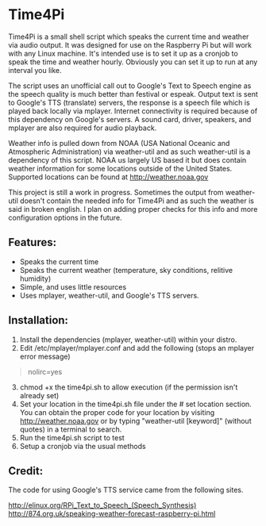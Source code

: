 Time4Pi
=======

Time4Pi is a small shell script which speaks the current time and weather via audio output. It was designed for use on the Raspberry Pi but will work with any Linux machine. It's intended use is to set it up as a cronjob to speak the time and weather hourly. Obviously you can set it up to run at any interval you like.

The script uses an unofficial call out to Google's Text to Speech engine as the speech quality is much better than festival or espeak. Output text is sent to Google's TTS (translate) servers, the response is a speech file which is played back locally via mplayer. Internet connectivity is required because of this dependency on Google's servers. A sound card, driver, speakers, and mplayer are also required for audio playback.

Weather info is pulled down from NOAA (USA National Oceanic and Atmospheric Administration) via weather-util and as such weather-util is a dependency of this script. NOAA us largely US based it but does contain weather information for some locations outside of the United States. Supported locations can be found at http://weather.noaa.gov

This project is still a work in progress. Sometimes the output from weather-util doesn't contain the needed info for Time4Pi and as such the weather is said in broken english. I plan on adding proper checks for this info and more configuration options in the future.


Features:
---------

* Speaks the current time
* Speaks the current weather (temperature, sky conditions, relitive humidity)
* Simple, and uses little resources
* Uses mplayer, weather-util, and Google's TTS servers.


Installation:
-------------

1. Install the dependencies (mplayer, weather-util) within your distro.
2. Edit /etc/mplayer/mplayer.conf and add the following (stops an mplayer error message)

> nolirc=yes 

3. chmod +x the time4pi.sh to allow execution (if the permission isn't already set)
4. Set your location in the time4pi.sh file under the # set location section. You can obtain the proper code for your location by visiting http://weather.noaa.gov or by typing "weather-util [keyword]" (without quotes) in a terminal to search.
5. Run the time4pi.sh script to test
6. Setup a cronjob via the usual methods


Credit:
-------

The code for using Google's TTS service came from the following sites.

http://elinux.org/RPi_Text_to_Speech_(Speech_Synthesis)
http://874.org.uk/speaking-weather-forecast-raspberry-pi.html
